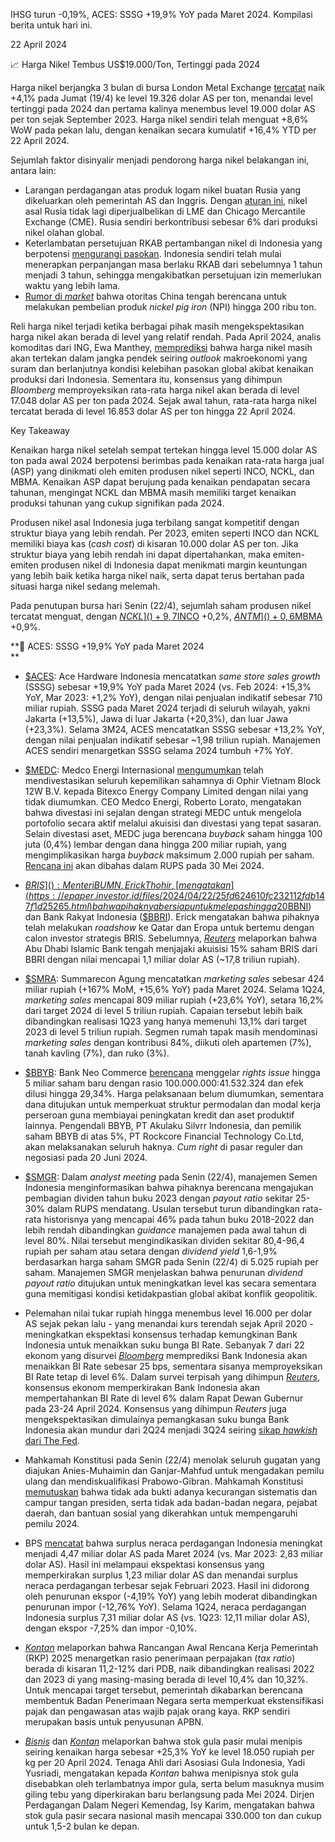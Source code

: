 IHSG turun -0,19%, ACES: SSSG +19,9% YoY pada Maret 2024. Kompilasi berita untuk hari ini.

22 April 2024

📈 Harga Nikel Tembus US$19.000/Ton, Tertinggi pada 2024

Harga nikel berjangka 3 bulan di bursa London Metal Exchange [tercatat](https://www.lme.com/Metals/Non-ferrous/LME-Nickel#Price+graphs) naik +4,1% pada Jumat (19/4) ke level 19.326 dolar AS per ton, menandai level tertinggi pada 2024 dan pertama kalinya menembus level 19.000 dolar AS per ton sejak September 2023. Harga nikel sendiri telah menguat +8,6% WoW pada pekan lalu, dengan kenaikan secara kumulatif +16,4% YTD per 22 April 2024.

Sejumlah faktor disinyalir menjadi pendorong harga nikel belakangan ini, antara lain:

- Larangan perdagangan atas produk logam nikel buatan Rusia yang dikeluarkan oleh pemerintah AS dan Inggris. Dengan [aturan ini](https://www.reuters.com/markets/commodities/washington-london-ban-exchange-trading-new-russian-metal-2024-04-15/), nikel asal Rusia tidak lagi diperjualbelikan di LME dan Chicago Mercantile Exchange (CME). Rusia sendiri berkontribusi sebesar 6% dari produksi nikel olahan global.
- Keterlambatan persetujuan RKAB pertambangan nikel di Indonesia yang berpotensi [mengurangi pasokan](https://www.cnbcindonesia.com/research/20240420144602-128-531904/harga-nikel-pecah-rekor-2024-tembus-us-19300-penyebabnya-ri-rusia). Indonesia sendiri telah mulai menerapkan perpanjangan masa berlaku RKAB dari sebelumnya 1 tahun menjadi 3 tahun, sehingga mengakibatkan persetujuan izin memerlukan waktu yang lebih lama.
- [Rumor di _market_](https://www.marketscreener.com/quote/commodity/LME-NICKEL-CASH-16165/news/Nickel-price-hits-seven-month-high-on-talk-of-Chinese-government-buying-46480058/) bahwa otoritas China tengah berencana untuk melakukan pembelian produk _nickel pig iron_ (NPI) hingga 200 ribu ton.

Reli harga nikel terjadi ketika berbagai pihak masih mengekspektasikan harga nikel akan berada di level yang relatif rendah. Pada April 2024, analis komoditas dari ING, Ewa Manthey, [memprediksi](https://investingnews.com/daily/resource-investing/base-metals-investing/nickel-investing/nickel-forecast/) bahwa harga nikel masih akan tertekan dalam jangka pendek seiring _outlook_ makroekonomi yang suram dan berlanjutnya kondisi kelebihan pasokan global akibat kenaikan produksi dari Indonesia. Sementara itu, konsensus yang dihimpun _Bloomberg_ memproyeksikan rata-rata harga nikel akan berada di level 17.048 dolar AS per ton pada 2024. Sejak awal tahun, rata-rata harga nikel tercatat berada di level 16.853 dolar AS per ton hingga 22 April 2024.

Key Takeaway

Kenaikan harga nikel setelah sempat tertekan hingga level 15.000 dolar AS ton pada awal 2024 berpotensi berimbas pada kenaikan rata-rata harga jual (ASP) yang dinikmati oleh emiten produsen nikel seperti INCO, NCKL, dan MBMA. Kenaikan ASP dapat berujung pada kenaikan pendapatan secara tahunan, mengingat NCKL dan MBMA masih memiliki target kenaikan produksi tahunan yang cukup signifikan pada 2024.

Produsen nikel asal Indonesia juga terbilang sangat kompetitif dengan struktur biaya yang lebih rendah. Per 2023, emiten seperti INCO dan NCKL memiliki biaya kas (_cash cost_) di kisaran 10.000 dolar AS per ton. Jika struktur biaya yang lebih rendah ini dapat dipertahankan, maka emiten-emiten produsen nikel di Indonesia dapat menikmati margin keuntungan yang lebih baik ketika harga nikel naik, serta dapat terus bertahan pada situasi harga nikel sedang melemah.

Pada penutupan bursa hari Senin (22/4), sejumlah saham produsen nikel tercatat menguat, dengan [$NCKL]() +9,7%, [$INCO]() +0,2%, [$ANTM]() +0,6%, dan [$MBMA]() +0,9%.

**🔨 ACES: SSSG +19,9% YoY pada Maret 2024  
**

- [$ACES](): Ace Hardware Indonesia mencatatkan _same store sales growth_ (SSSG) sebesar +19,9% YoY pada Maret 2024 (vs. Feb 2024: +15,3% YoY, Mar 2023: +1,2% YoY), dengan nilai penjualan indikatif sebesar 710 miliar rupiah. SSSG pada Maret 2024 terjadi di seluruh wilayah, yakni Jakarta (+13,5%), Jawa di luar Jakarta (+20,3%), dan luar Jawa (+23,3%). Selama 3M24, ACES mencatatkan SSSG sebesar +13,2% YoY, dengan nilai penjualan indikatif sebesar ~1,98 triliun rupiah. Manajemen ACES sendiri menargetkan SSSG selama 2024 tumbuh +7% YoY.
- [$MEDC](): Medco Energi Internasional [mengumumkan](https://epaper.bisnis.com/epaper/detail/page/137421/) telah mendivestasikan seluruh kepemilikan sahamnya di Ophir Vietnam Block 12W B.V. kepada Bitexco Energy Company Limited dengan nilai yang tidak diumumkan. CEO Medco Energi, Roberto Lorato, mengatakan bahwa divestasi ini sejalan dengan strategi MEDC untuk mengelola portofolio secara aktif melalui akuisisi dan divestasi yang tepat sasaran. Selain divestasi aset, MEDC juga berencana _buyback_ saham hingga 100 juta (0,4%) lembar dengan dana hingga 200 miliar rupiah, yang mengimplikasikan harga _buyback_ maksimum 2.000 rupiah per saham. [Rencana ini](https://www.idx.co.id/StaticData/NewsAndAnnouncement/ANNOUNCEMENTSTOCK/From_EREP/202404/7bea747484_f4a0561f07.pdf) akan dibahas dalam RUPS pada 30 Mei 2024.
- [$BRIS](): Menteri BUMN, Erick Thohir, [mengatakan](https://epaper.investor.id/files/2024/04/22/25fd624610fc232112fdb147f1d25265.html) bahwa pihaknya bersiap untuk melepas hingga 20% saham Bank Syariah Indonesia kepada investor strategis, dengan tujuan untuk memperkuat likuiditas BRIS. Saham yang akan ditawarkan rencananya akan berasal dari kepemilikan Bank Negara Indonesia ([$BBNI]()) dan Bank Rakyat Indonesia ([$BBRI]()). Erick mengatakan bahwa pihaknya telah melakukan _roadshow_ ke Qatar dan Eropa untuk bertemu dengan calon investor strategis BRIS. Sebelumnya, _[Reuters](https://www.reuters.com/markets/deals/abu-dhabis-largest-islamic-bank-talks-buy-11-bln-stake-indonesian-lender-sources-2024-04-17/)_ melaporkan bahwa Abu Dhabi Islamic Bank tengah menjajaki akuisisi 15% saham BRIS dari BBRI dengan nilai mencapai 1,1 miliar dolar AS (~17,8 triliun rupiah).
- [$SMRA](): Summarecon Agung mencatatkan _marketing sales_ sebesar 424 miliar rupiah (+167% MoM, +15,6% YoY) pada Maret 2024. Selama 1Q24, _marketing sales_ mencapai 809 miliar rupiah (+23,6% YoY), setara 16,2% dari target 2024 di level 5 triliun rupiah. Capaian tersebut lebih baik dibandingkan realisasi 1Q23 yang hanya memenuhi 13,1% dari target 2023 di level 5 triliun rupiah. Segmen rumah tapak masih mendominasi _marketing sales_ dengan kontribusi 84%, diikuti oleh apartemen (7%), tanah kavling (7%), dan ruko (3%).
- [$BBYB](): Bank Neo Commerce [berencana](https://www.idx.co.id/StaticData/NewsAndAnnouncement/ANNOUNCEMENTSTOCK/From_EREP/202404/bd77683d09_e95777b5b2.pdf) menggelar _rights issue_ hingga 5 miliar saham baru dengan rasio 100.000.000:41.532.324 dan efek dilusi hingga 29,34%. Harga pelaksanaan belum diumumkan, sementara dana ditujukan untuk memperkuat struktur permodalan dan modal kerja perseroan guna membiayai peningkatan kredit dan aset produktif lainnya. Pengendali BBYB, PT Akulaku Silvrr Indonesia, dan pemilik saham BBYB di atas 5%, PT Rockcore Financial Technology Co.Ltd, akan melaksanakan seluruh haknya. _Cum right_ di pasar reguler dan negosiasi pada 20 Juni 2024.
- [$SMGR](): Dalam _analyst meeting_ pada Senin (22/4), manajemen Semen Indonesia menginformasikan bahwa pihaknya berencana mengajukan pembagian dividen tahun buku 2023 dengan _payout ratio_ sekitar 25-30% dalam RUPS mendatang. Usulan tersebut turun dibandingkan rata-rata historisnya yang mencapai 46% pada tahun buku 2018-2022 dan lebih rendah dibandingkan _guidance_ manajemen pada awal tahun di level 80%. Nilai tersebut mengindikasikan dividen sekitar 80,4-96,4 rupiah per saham atau setara dengan _dividend yield_ 1,6-1,9% berdasarkan harga saham SMGR pada Senin (22/4) di 5.025 rupiah per saham. Manajemen SMGR menjelaskan bahwa penurunan _dividend payout ratio_ ditujukan untuk meningkatkan level kas secara sementara guna memitigasi kondisi ketidakpastian global akibat konflik geopolitik.

- Pelemahan nilai tukar rupiah hingga menembus level 16.000 per dolar AS sejak pekan lalu - yang menandai kurs terendah sejak April 2020 - meningkatkan ekspektasi konsensus terhadap kemungkinan Bank Indonesia untuk menaikkan suku bunga BI Rate. Sebanyak 7 dari 22 ekonom yang disurvei _[Bloomberg](https://www.bnnbloomberg.ca/weak-rupiah-builds-case-for-bank-indonesia-to-resume-rate-hike-1.2061849#:~:text=(Bloomberg)%20%2D%2D%20The%20rupiah%20is,to%20support%20the%20beleaguered%20currency.)_ memprediksi Bank Indonesia akan menaikkan BI Rate sebesar 25 bps, sementara sisanya memproyeksikan BI Rate tetap di level 6%. Dalam survei terpisah yang dihimpun _[Reuters](https://www.reuters.com/markets/asia/bank-indonesias-first-rate-cut-pushed-q3-smaller-cuts-this-year-rupiah-falls-2024-04-22/)_, konsensus ekonom memperkirakan Bank Indonesia akan mempertahankan BI Rate di level 6% dalam Rapat Dewan Gubernur pada 23-24 April 2024. Konsensus yang dihimpun _Reuters_ juga mengekspektasikan dimulainya pemangkasan suku bunga Bank Indonesia akan mundur dari 2Q24 menjadi 3Q24 seiring [sikap _hawkish_ dari The Fed](https://snips.stockbit.com/snips-terbaru/the-fed-indikasikan-tunda-pemangkasan-suku-bunga-rupiah-melemah).
- Mahkamah Konstitusi pada Senin (22/4) menolak seluruh gugatan yang diajukan Anies-Muhaimin dan Ganjar-Mahfud untuk mengadakan pemilu ulang dan mendiskualifikasi Prabowo-Gibran. Mahkamah Konstitusi [memutuskan](https://www.antaranews.com/berita/4068885/mk-tolak-seluruh-permohonan-ganjar-mahfud) bahwa tidak ada bukti adanya kecurangan sistematis dan campur tangan presiden, serta tidak ada badan-badan negara, pejabat daerah, dan bantuan sosial yang dikerahkan untuk mempengaruhi pemilu 2024.
- BPS [mencatat](https://www.bps.go.id/id/pressrelease/2024/04/22/2337/ekspor-maret-2024-mencapai-us-22-43-miliar--naik-16-40-persen-dibanding-februari-2024-dan-impor-maret-2024-senilai-us-17-96-miliar--turun-2-60-persen-dibanding-februari-2024.html) bahwa surplus neraca perdagangan Indonesia meningkat menjadi 4,47 miliar dolar AS pada Maret 2024 (vs. Mar 2023: 2,83 miliar dolar AS). Hasil ini melampaui ekspektasi konsensus yang memperkirakan surplus 1,23 miliar dolar AS dan menandai surplus neraca perdagangan terbesar sejak Februari 2023. Hasil ini didorong oleh penurunan ekspor (\-4,19% YoY) yang lebih moderat dibandingkan penurunan impor (\-12,76% YoY). Selama 1Q24, neraca perdagangan Indonesia surplus 7,31 miliar dolar AS (vs. 1Q23: 12,11 miliar dolar AS), dengan ekspor -7,25% dan impor -0,10%.
- _[Kontan](https://epaper.kontan.co.id/v2/player/view/harian/2024-04-22)_ melaporkan bahwa Rancangan Awal Rencana Kerja Pemerintah (RKP) 2025 menargetkan rasio penerimaan perpajakan (_tax ratio_) berada di kisaran 11,2-12% dari PDB, naik dibandingkan realisasi 2022 dan 2023 di yang masing-masing berada di level 10,4% dan 10,32%. Untuk mencapai target tersebut, pemerintah dikabarkan berencana membentuk Badan Penerimaan Negara serta memperkuat ekstensifikasi pajak dan pengawasan atas wajib pajak orang kaya. RKP sendiri merupakan basis untuk penyusunan APBN.
- _[Bisnis](https://epaper.bisnis.com/epaper/detail/page/137417/)_ dan _[Kontan](https://insight.kontan.co.id/news/stok-menipis-harga-gula-terancam-semakin-mahal)_ melaporkan bahwa stok gula pasir mulai menipis seiring kenaikan harga sebesar +25,3% YoY ke level 18.050 rupiah per kg per 20 April 2024. Tenaga Ahli dari Asosiasi Gula Indonesia, Yadi Yusriadi, mengatakan kepada _Kontan_ bahwa menipisnya stok gula disebabkan oleh terlambatnya impor gula, serta belum masuknya musim giling tebu yang diperkirakan baru berlangsung pada Mei 2024. Dirjen Perdagangan Dalam Negeri Kemendag, Isy Karim, mengatakan bahwa stok gula pasir secara nasional masih mencapai 330.000 ton dan cukup untuk 1,5-2 bulan ke depan.
